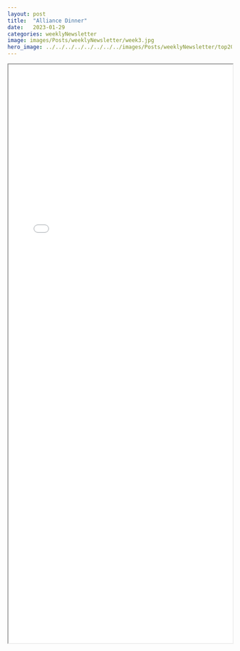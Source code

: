 ```yaml
---
layout: post
title:  "Alliance Dinner"
date:   2023-01-29
categories: weeklyNewsletter
image: images/Posts/weeklyNewsletter/week3.jpg
hero_image: ../../../../../../../../images/Posts/weeklyNewsletter/top2023.png
---
```


<iframe src="{{ site.baseurl }}/BroncoBulletin/The Broncobots Bulletin 3.pdf" width="100%" height="1300em">
    </iframe>
